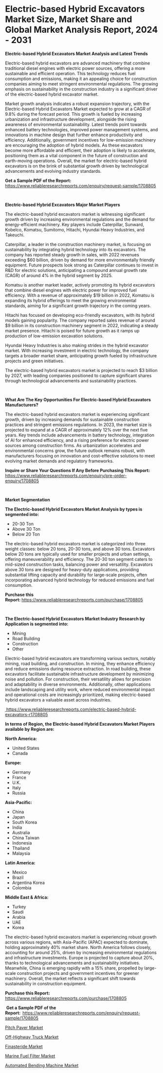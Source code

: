 <p><h1>Electric-based Hybrid Excavators Market Size, Market Share and Global Market Analysis Report, 2024 - 2031</h1></p><p><strong>Electric-based Hybrid Excavators Market Analysis and Latest Trends</strong></p>
<p><p>Electric-based hybrid excavators are advanced machinery that combine traditional diesel engines with electric power sources, offering a more sustainable and efficient operation. This technology reduces fuel consumption and emissions, making it an appealing choice for construction companies aiming to meet stringent environmental regulations. The growing emphasis on sustainability in the construction industry is a significant driver of the electric-based hybrid excavator market.</p><p>Market growth analysis indicates a robust expansion trajectory, with the Electric-based Hybrid Excavators Market expected to grow at a CAGR of 9.8% during the forecast period. This growth is fueled by increasing urbanization and infrastructure development, alongside the rising awareness of environmental sustainability. Latest trends point towards enhanced battery technologies, improved power management systems, and innovations in machine design that further enhance productivity and efficiency. Additionally, government incentives for low-emission machinery are encouraging the adoption of hybrid models. As these excavators become more affordable and efficient, their adoption is likely to accelerate, positioning them as a vital component in the future of construction and earth-moving operations. Overall, the market for electric-based hybrid excavators is on the brink of substantial growth driven by technological advancements and evolving industry standards.</p></p>
<p><strong>Get a Sample PDF of the Report:&nbsp;</strong> <a href="https://www.reliableresearchreports.com/enquiry/request-sample/1708805?utm_campaign=31&utm_medium=2&utm_source=Github&utm_content=ia&utm_term=21102024&utm_id=electric-based-hybrid-excavators">https://www.reliableresearchreports.com/enquiry/request-sample/1708805</a></p>
<p>&nbsp;</p>
<p><strong>Electric-based Hybrid Excavators Major Market Players</strong></p>
<p><p>The electric-based hybrid excavators market is witnessing significant growth driven by increasing environmental regulations and the demand for energy-efficient machinery. Key players include Caterpillar, Sunward, Kobelco, Komatsu, Sumitomo, Hitachi, Hyundai Heavy Industries, and Takeuchi.</p><p>Caterpillar, a leader in the construction machinery market, is focusing on sustainability by integrating hybrid technology into its excavators. The company has reported steady growth in sales, with 2022 revenues exceeding $60 billion, driven by demand for more environmentally friendly equipment. Future prospects look strong as Caterpillar continues to invest in R&D for electric solutions, anticipating a compound annual growth rate (CAGR) of around 4% in the hybrid segment by 2025.</p><p>Komatsu is another market leader, actively promoting its hybrid excavators that combine diesel engines with electric power for improved fuel efficiency. With a revenue of approximately $19 billion in 2022, Komatsu is expanding its hybrid offerings to meet the growing environmental standards, aiming for a significant growth trajectory in the coming years.</p><p>Hitachi has focused on developing eco-friendly excavators, with its hybrid models gaining popularity. The company reported sales revenue of around $9 billion in its construction machinery segment in 2022, indicating a steady market presence. Hitachi is poised for future growth as it ramps up production of low-emission excavation solutions.</p><p>Hyundai Heavy Industries is also making strides in the hybrid excavator market. With increasing investment in electric technology, the company targets a broader market share, anticipating growth fueled by infrastructure projects and green initiatives.</p><p>The electric-based hybrid excavators market is projected to reach $3 billion by 2027, with leading companies positioned to capture significant shares through technological advancements and sustainability practices.</p></p>
<p>&nbsp;</p>
<p><strong>What Are The Key Opportunities For Electric-based Hybrid Excavators Manufacturers?</strong></p>
<p><p>The electric-based hybrid excavators market is experiencing significant growth, driven by increasing demands for sustainable construction practices and stringent emissions regulations. In 2023, the market size is projected to expand at a CAGR of approximately 12% over the next five years. Key trends include advancements in battery technology, integration of AI for enhanced efficiency, and a rising preference for electric power sources among construction firms. As urbanization accelerates and environmental concerns grow, the future outlook remains robust, with manufacturers focusing on innovation and cost-effective solutions to meet evolving market demands and regulatory frameworks.</p></p>
<p><strong>Inquire or Share Your Questions If Any Before Purchasing This Report:</strong> <a href="https://www.reliableresearchreports.com/enquiry/pre-order-enquiry/1708805?utm_campaign=31&utm_medium=2&utm_source=Github&utm_content=ia&utm_term=21102024&utm_id=electric-based-hybrid-excavators">https://www.reliableresearchreports.com/enquiry/pre-order-enquiry/1708805</a></p>
<p>&nbsp;</p>
<p><strong>Market Segmentation</strong></p>
<p><strong>The Electric-based Hybrid Excavators Market Analysis by types is segmented into:</strong></p>
<p><ul><li>20-30 Ton</li><li>Above 30 Ton</li><li>Below 20 Ton</li></ul></p>
<p><p>The electric-based hybrid excavators market is categorized into three weight classes: below 20 tons, 20-30 tons, and above 30 tons. Excavators below 20 tons are typically used for smaller projects and urban settings, offering maneuverability and efficiency. The 20-30 ton segment caters to mid-sized construction tasks, balancing power and versatility. Excavators above 30 tons are designed for heavy-duty applications, providing substantial lifting capacity and durability for large-scale projects, often incorporating advanced hybrid technology for reduced emissions and fuel consumption.</p></p>
<p><strong>Purchase this Report:&nbsp;</strong><a href="https://www.reliableresearchreports.com/purchase/1708805?utm_campaign=31&utm_medium=2&utm_source=Github&utm_content=ia&utm_term=21102024&utm_id=electric-based-hybrid-excavators">https://www.reliableresearchreports.com/purchase/1708805</a></p>
<p>&nbsp;</p>
<p><strong>The Electric-based Hybrid Excavators Market Industry Research by Application is segmented into:</strong></p>
<p><ul><li>Mining</li><li>Road Building</li><li>Construction</li><li>Other</li></ul></p>
<p><p>Electric-based hybrid excavators are transforming various sectors, notably mining, road building, and construction. In mining, they enhance efficiency and reduce emissions during resource extraction. In road building, these excavators facilitate sustainable infrastructure development by minimizing noise and pollution. For construction, their versatility allows for precision and adaptability in diverse environments. Additionally, other applications include landscaping and utility work, where reduced environmental impact and operational costs are increasingly prioritized, making electric-based hybrid excavators a valuable asset across industries.</p></p>
<p><a href="https://www.reliableresearchreports.com/electric-based-hybrid-excavators-r1708805?utm_campaign=31&utm_medium=2&utm_source=Github&utm_content=ia&utm_term=21102024&utm_id=electric-based-hybrid-excavators">&nbsp;https://www.reliableresearchreports.com/electric-based-hybrid-excavators-r1708805</a></p>
<p><strong>In terms of Region, the Electric-based Hybrid Excavators Market Players available by Region are:</strong></p>
<p>
    <p> <strong> North America: </strong>
        <ul>
            <li>United States</li>
            <li>Canada</li>
        </ul>
        </p> 
    <p> <strong> Europe: </strong>
        <ul>
            <li>Germany</li>
            <li>France</li>
            <li>U.K.</li>
            <li>Italy</li>
            <li>Russia</li>
        </ul>
        </p> 
    <p> <strong> Asia-Pacific: </strong>
        <ul>
            <li>China</li>
            <li>Japan</li>
            <li>South Korea</li>
            <li>India</li>
            <li>Australia</li>
            <li>China Taiwan</li>
            <li>Indonesia</li>
            <li>Thailand</li>
            <li>Malaysia</li>
        </ul>
        </p> 
    <p> <strong> Latin America: </strong>
        <ul>
            <li>Mexico</li>
            <li>Brazil</li>
            <li>Argentina Korea</li>
            <li>Colombia</li>
        </ul>
        </p> 
    <p> <strong> Middle East & Africa: </strong>
        <ul>
            <li>Turkey</li>
            <li>Saudi</li>
            <li>Arabia</li>
            <li>UAE</li>
            <li>Korea</li>
        </ul>
    </p>
    </p>
<p><p>The electric-based hybrid excavators market is experiencing robust growth across various regions, with Asia-Pacific (APAC) expected to dominate, holding approximately 40% market share. North America follows closely, accounting for around 25%, driven by increasing environmental regulations and infrastructure investments. Europe is projected to capture about 20%, thanks to technological advancements and sustainability initiatives. Meanwhile, China is emerging rapidly with a 15% share, propelled by large-scale construction projects and government incentives for greener machinery. Overall, the market reflects a significant shift towards sustainability in construction equipment.</p></p>
<p><strong>Purchase this Report: </strong><a href="https://www.reliableresearchreports.com/purchase/1708805?utm_campaign=31&utm_medium=2&utm_source=Github&utm_content=ia&utm_term=21102024&utm_id=electric-based-hybrid-excavators">https://www.reliableresearchreports.com/purchase/1708805</a></p>
<p>&nbsp;<strong>Get a Sample PDF of the Report:&nbsp;&nbsp;</strong><a href="https://www.reliableresearchreports.com/enquiry/request-sample/1708805?utm_campaign=31&utm_medium=2&utm_source=Github&utm_content=ia&utm_term=21102024&utm_id=electric-based-hybrid-excavators">https://www.reliableresearchreports.com/enquiry/request-sample/1708805</a></p>
<p><strong></strong></p>
<p><p><a href="https://github.com/isbel3opkkem/Market-Research-Report-List-1/blob/main/pitch-paver-market.md?utm_campaign=31&utm_medium=2&utm_source=Github&utm_content=ia&utm_term=21102024&utm_id=electric-based-hybrid-excavators">Pitch Paver Market</a></p><p><a href="https://github.com/cristy9x9bur/Market-Research-Report-List-1/blob/main/off-highway-truck-market.md?utm_campaign=31&utm_medium=2&utm_source=Github&utm_content=ia&utm_term=21102024&utm_id=electric-based-hybrid-excavators">Off-Highway Truck Market</a></p><p><a href="https://www.linkedin.com/pulse/emerging-opportunities-challenges-global-finasteride-market-g38tf?utm_campaign=31&utm_medium=2&utm_source=Github&utm_content=ia&utm_term=21102024&utm_id=electric-based-hybrid-excavators">Finasteride Market</a></p><p><a href="https://issuu.com/reportprime-2/docs/marine-fuel-filter-market-size-2030_b27f245df35f05?utm_campaign=31&utm_medium=2&utm_source=Github&utm_content=ia&utm_term=21102024&utm_id=electric-based-hybrid-excavators">Marine Fuel Filter Market</a></p><p><a href="https://issuu.com/reportprime-2/docs/automated-bending-machine-market-si_482e91b9537731?utm_campaign=31&utm_medium=2&utm_source=Github&utm_content=ia&utm_term=21102024&utm_id=electric-based-hybrid-excavators">Automated Bending Machine Market</a></p></p>